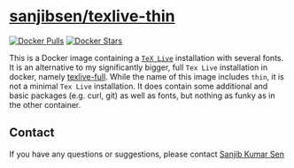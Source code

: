 # [sanjibsen/texlive-thin](http://hub.docker.com/r/sanjibsen/texlive-thin/)

[![Docker Pulls](http://img.shields.io/docker/pulls/sanjibsen/texlive-thin.svg)](http://hub.docker.com/r/sanjibsen/texlive-thin/)
[![Docker Stars](http://img.shields.io/docker/stars/sanjibsen/texlive-thin.svg)](http://hub.docker.com/r/sanjibsen/texlive-thin/)

This is a Docker image containing a [`TeX Live`](http://en.wikipedia.org/wiki/TeX_Live) installation with several fonts.
It is an alternative to my significantly bigger, full `Tex Live` installation in docker, namely [texlive-full](http://www.github.com/sanjib-sen/texlive-full).
While the name of this image includes `thin`, it is not a minimal `Tex Live` installation.
It does contain some additional and basic packages (e.g. curl, git) as well as fonts, but nothing as funky as in the other container.

## Contact

If you have any questions or suggestions, please contact [Sanjib Kumar Sen](mailto:sksenonline@gmail.com)
